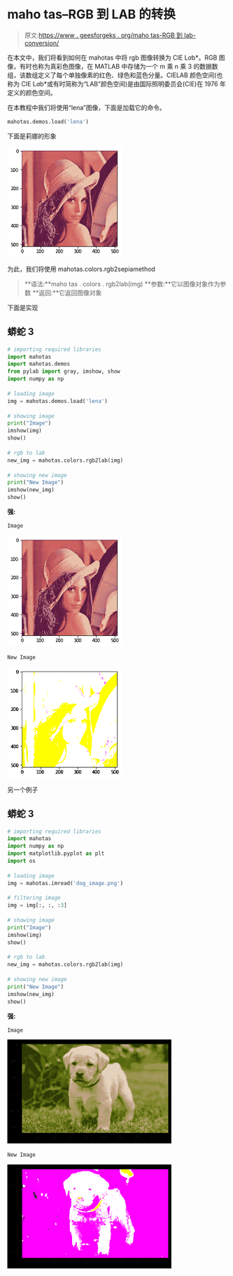 # maho tas–RGB 到 LAB 的转换

> 原文:[https://www . geesforgeks . org/maho tas-RGB 到 lab-conversion/](https://www.geeksforgeeks.org/mahotas-rgb-to-lab-conversion/)

在本文中，我们将看到如何在 mahotas 中将 rgb 图像转换为 CIE L*a*b*。RGB 图像，有时也称为真彩色图像，在 MATLAB 中存储为一个 m 乘 n 乘 3 的数据数组，该数组定义了每个单独像素的红色、绿色和蓝色分量。CIELAB 颜色空间(也称为 CIE L*a*b*或有时简称为“LAB”颜色空间)是由国际照明委员会(CIE)在 1976 年定义的颜色空间。

在本教程中我们将使用“lena”图像，下面是加载它的命令。

```py
mahotas.demos.load('lena')
```

下面是莉娜的形象

![](img/f013f576026c96925a69f4df10464384.png)

为此，我们将使用 mahotas.colors.rgb2sepiamethod

> **语法:**maho tas . colors . rgb2lab(img)
> **参数:**它以图像对象作为参数
> **返回:**它返回图像对象

下面是实现

## 蟒蛇 3

```py
# importing required libraries
import mahotas
import mahotas.demos
from pylab import gray, imshow, show
import numpy as np

# loading image
img = mahotas.demos.load('lena')

# showing image
print("Image")
imshow(img)
show()

# rgb to lab
new_img = mahotas.colors.rgb2lab(img)

# showing new image
print("New Image")
imshow(new_img)
show()
```

**强:**

```py
Image
```

![](img/f013f576026c96925a69f4df10464384.png)

```py
New Image
```

![](img/5daae853488d162dd08b0463366621a7.png)

另一个例子

## 蟒蛇 3

```py
# importing required libraries
import mahotas
import numpy as np
import matplotlib.pyplot as plt
import os

# loading image
img = mahotas.imread('dog_image.png')

# filtering image
img = img[:, :, :3]

# showing image
print("Image")
imshow(img)
show()

# rgb to lab
new_img = mahotas.colors.rgb2lab(img)

# showing new image
print("New Image")
imshow(new_img)
show()
```

**强:**

```py
Image

```

![](img/e3c66e3e9870972a0777c387df5090d1.png)

```py
New Image
```

![](img/cef887eecec2affd6c0d6eca3cc80716.png)